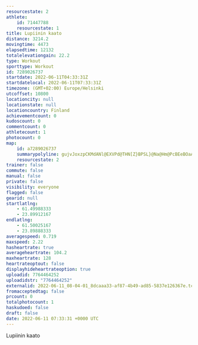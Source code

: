 ```yaml
---
resourcestate: 2
athlete:
    id: 71447788
    resourcestate: 1
title: Lupiinin kaato
distance: 3214.2
movingtime: 4473
elapsedtime: 12132
totalelevationgain: 22.2
type: Workout
sporttype: Workout
id: 7289026737
startdate: 2022-06-11T04:33:31Z
startdatelocal: 2022-06-11T07:33:31Z
timezone: (GMT+02:00) Europe/Helsinki
utcoffset: 10800
locationcity: null
locationstate: null
locationcountry: Finland
achievementcount: 0
kudoscount: 0
commentcount: 0
athletecount: 1
photocount: 0
map:
    id: a7289026737
    summarypolyline: gujvJoxzpCKMdANl@EXVPd@THN[Z}BPSL}@Na@Hm@PcBEeBOaACm@F{@C]FcFFs@C?DBCIDkCEkE@aAFAGKAs@HeACm@@HBKEA?JAKDACDD?@JCAEK?IDHIDLDCM@HE@HA@IIJF?M?DL?GG?HGAO@?AHDAEEBBGND?EEBFEMD@EHH@GK@FBITJ?bAFm@D}AEAGPAdB?CENEMDJFCDyAIEEJDC?QBBCGB?E?BKE@AI?JCKBLNLA]ALEKE@DHC@?OAFCIF?CBHJCG?JFBGC@FFO?DO?B@?MDB?HGC?M@JDH?QBDEEAHB@?MHHMQ@RDKEEDEALAOEH@?E?BKBDCBBDECDDBMGLFEC??KC@FACBDCEFDGMADCAC?LDICFJHEWBLEE@FAGD@E@@IE?F@AQ?f@UCOd@A^BJNEEC@GUANFF?COAH?]ZmGGIBEAFBHPDQlEDD@KG@DECDCKC?DCDBE?FC?OEPF@?JICD?E@AKDC?HAI?@DCGBDCE@DCEIF?G?CHCGFACEBHAELCKJDLHCI??IAHAICBJ?GB@GCBIMF@@IBJC?BACIAVCEF@CI?JCIJAECBEANG?HGCCKFMZGvAD@?nADVKNFAE?HDAJK@HIE@@RCUDBDAGWP}AGs@HAIIH@EIAJAIJBEF?LCa@HGBKDy@G]@{AFOMHBG?RAMIFRBBNG?@AECF@?JEF@D?GCD?KFEEIBc@EEB?KAD@Ca@ALPV?HNFIh@EbCGCLa@Dk@OUIAJqAIEDFEFN?GNCKFQM@LCGa@Da@HKI@@EFRCMQHGt@@JJBFK@_BD_@DAAc@Dm@Fa@@DEAGPIl@@P@SFMALE@BRDGG?DFCA@@GLN@GGDBCJ@QCB?KDCGDCID\CECLFDEAAFF@@ECEBJI?@S@LC?BAGFNNBUIBDAALKAH@GJDLKb@DFITFJ?ICD?e@BMF?GCCq@J]Ce@H?BKGWEDAZBHJUPGQfAB@Gj@?SBFBWCGAd@BQCDAIC@?KDB@KCTAGBD@MGJQKJ]?YTu@EUBc@EILICKDHGEDESQAWN{EDYAk@Da@Kb@G`A?pAG\B\OzACpFEf@DJPGL_AKnAIDISFBBLBCQt@MCTb@GCKh@IxBQ|AGhABZGt@?XFDIZBVGr@BxFMxBDhBEb@Dv@InHDdBGb@G?@H@SFAWRIXC`ABd@KZ@f@GXOAi@s@iAQ{@HkApAGXP@CDBBG@HDGD
    resourcestate: 2
trainer: false
commute: false
manual: false
private: false
visibility: everyone
flagged: false
gearid: null
startlatlng:
    - 61.49988333
    - 23.89912167
endlatlng:
    - 61.50025167
    - 23.89888333
averagespeed: 0.719
maxspeed: 2.22
hasheartrate: true
averageheartrate: 104.2
maxheartrate: 128
heartrateoptout: false
displayhideheartrateoption: true
uploadid: 7764464252
uploadidstr: "7764464252"
externalid: 2022-06-11_08-04-01_8dcaaa33-af87-4b49-ad85-5837e126367e.tcx
fromacceptedtag: false
prcount: 0
totalphotocount: 1
haskudoed: false
draft: false
date: 2022-06-11 07:33:31 +0000 UTC
---
```

Lupiinin kaato